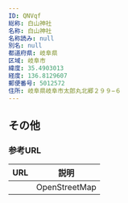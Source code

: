 ```yaml
---
ID: QNVqf
総称: 白山神社
名称: 白山神社
名称読み: null
別名: null
都道府県: 岐阜県
区域: 岐阜市
緯度: 35.4903013
経度: 136.8129607
郵便番号: 5012572
住所: 岐阜県岐阜市太郎丸北郷２９９−６
---
```


## その他

### 参考URL

| URL | 説明          |
| --- | ------------- |
|     | OpenStreetMap |
